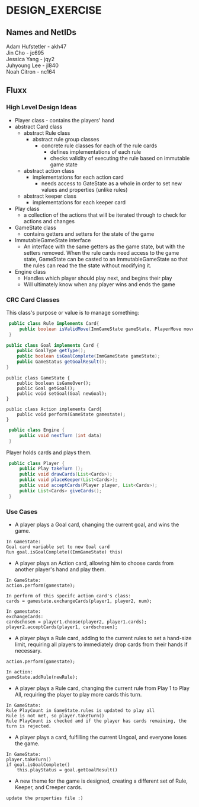 # DESIGN_EXERCISE
## Names and NetIDs
Adam Hufstetler - akh47  
Jin Cho - jc695  
Jessica Yang - jqy2  
Juhyoung Lee - jl840  
Noah Citron - nc164

## Fluxx

### High Level Design Ideas
- Player class - contains the players' hand
- abstract Card class
    - abstract Rule class
        - abstract rule group classes
            - concrete rule classes for each of the rule cards
                - defines implementations of each rule
                - checks validity of executing the rule based on immutable game state
    - abstract action class
        - implementations for each action card
            - needs access to GateState as a whole in order to set new values and properties (unlike rules)
    - abstract keeper class
        - implementations for each keeper card
- Play class
    - a collection of the actions that will be iterated through to check for actions and changes
- GameState class
    - contains getters and setters for the state of the game
- ImmutableGameState interface
    - An interface with the same getters as the game state, but with the setters removed. When the rule cards need access to the game state, GameState can be casted to an ImmutableGameState so that the rules can read the the state without modifying it.
- Engine class
    - Handles which player should play next, and begins their play
    - Will ultimately know when any player wins and ends the game

### CRC Card Classes

This class's purpose or value is to manage something:
```java
 public class Rule implements Card{
     public boolean isValidMove(ImmGameState gameState, PlayerMove move);
 }
```

```java
public class Goal implements Card {
    public GoalType getType();
    public boolean isGoalComplete(ImmGameState gameState);
    public GameStatus getGoalResult();
}
```

```java=
public class GameState {
    public boolean isGameOver();
    public Goal getGoal();
    public void setGoal(Goal newGoal);
}
```

```java=
public class Action implements Card{
    public void perform(GameState gamestate);
}
```

```java
 public class Engine {
     public void nextTurn (int data)
 }
```

Player holds cards and plays them.
```java
 public class Player {
     public Play takeTurn ();
     public void drawCards(List<Cards>);
     public void placeKeeper(List<Cards>);
     public void acceptCards(Player player, List<Cards>);
     public List<Cards> giveCards();
 }
```

### Use Cases
- A player plays a Goal card, changing the current goal, and wins the game.
```
In GameState:
Goal card variable set to new Goal card
Run goal.isGoalComplete((ImmGameState) this)

```
- A player plays an Action card, allowing him to choose cards from another player's hand and play them.
```
In GameState:
action.perform(gamestate);

In perform of this specifc action card's class:
cards = gamestate.exchangeCards(player1, player2, num);

In gamestate:
exchangeCards:
cardschosen = player1.choose(player2, player1.cards);
player2.acceptCards(player1, cardschosen);

```
- A player plays a Rule card, adding to the current rules to set a hand-size limit, requiring all players to immediately drop cards from their hands if necessary.
```
action.perform(gamestate);

In action:
gameState.addRule(newRule);
```
- A player plays a Rule card, changing the current rule from Play 1 to Play All, requiring the player to play more cards this turn.
```
In GameState:
Rule PlayCount in GameState.rules is updated to play all
Rule is not met, so player.takeTurn()
Rule PlayCount is checked and if the player has cards remaining, the turn is rejected.
```
- A player plays a card, fulfilling the current Ungoal, and everyone loses the game.
```
In GameState:
player.takeTurn()
if goal.isGoalComplete()
    this.playStatus = goal.getGoalResult()
```
- A new theme for the game is designed, creating a different set of Rule, Keeper, and Creeper cards.
```
update the properties file :)
```